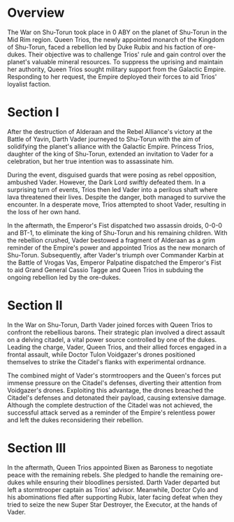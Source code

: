 # Overview
The War on Shu-Torun took place in 0 ABY on the planet of Shu-Torun in the Mid Rim region.
Queen Trios, the newly appointed monarch of the Kingdom of Shu-Torun, faced a rebellion led by Duke Rubix and his faction of ore-dukes.
Their objective was to challenge Trios' rule and gain control over the planet's valuable mineral resources.
To suppress the uprising and maintain her authority, Queen Trios sought military support from the Galactic Empire.
Responding to her request, the Empire deployed their forces to aid Trios' loyalist faction.

# Section I
After the destruction of Alderaan and the Rebel Alliance's victory at the Battle of Yavin, Darth Vader journeyed to Shu-Torun with the aim of solidifying the planet's alliance with the Galactic Empire.
Princess Trios, daughter of the king of Shu-Torun, extended an invitation to Vader for a celebration, but her true intention was to assassinate him.

During the event, disguised guards that were posing as rebel opposition, ambushed Vader.
However, the Dark Lord swiftly defeated them.
In a surprising turn of events, Trios then led Vader into a perilous shaft where lava threatened their lives.
Despite the danger, both managed to survive the encounter.
In a desperate move, Trios attempted to shoot Vader, resulting in the loss of her own hand.

In the aftermath, the Emperor's Fist dispatched two assassin droids, 0-0-0 and BT-1, to eliminate the king of Shu-Torun and his remaining children.
With the rebellion crushed, Vader bestowed a fragment of Alderaan as a grim reminder of the Empire's power and appointed Trios as the new monarch of Shu-Torun.
Subsequently, after Vader's triumph over Commander Karbin at the Battle of Vrogas Vas, Emperor Palpatine dispatched the Emperor's Fist to aid Grand General Cassio Tagge and Queen Trios in subduing the ongoing rebellion led by the ore-dukes.



# Section II
In the War on Shu-Torun, Darth Vader joined forces with Queen Trios to confront the rebellious barons.
Their strategic plan involved a direct assault on a delving citadel, a vital power source controlled by one of the dukes.
Leading the charge, Vader, Queen Trios, and their allied forces engaged in a frontal assault, while Doctor Tulon Voidgazer's drones positioned themselves to strike the Citadel's flanks with experimental ordnance.

The combined might of Vader's stormtroopers and the Queen's forces put immense pressure on the Citadel's defenses, diverting their attention from Voidgazer's drones.
Exploiting this advantage, the drones breached the Citadel's defenses and detonated their payload, causing extensive damage.
Although the complete destruction of the Citadel was not achieved, the successful attack served as a reminder of the Empire's relentless power and left the dukes reconsidering their rebellion.



# Section III
In the aftermath, Queen Trios appointed Bixen as Baroness to negotiate peace with the remaining rebels.
She pledged to handle the remaining ore-dukes while ensuring their bloodlines persisted.
Darth Vader departed but left a stormtrooper captain as Trios' advisor.
Meanwhile, Doctor Cylo and his abominations fled after supporting Rubix, later facing defeat when they tried to seize the new Super Star Destroyer, the Executor, at the hands of Vader.